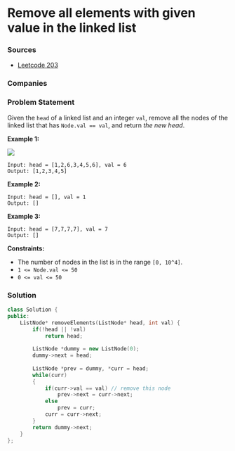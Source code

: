 # Remove all elements with given value in the linked list

### Sources

* [Leetcode 203](https://leetcode.com/problems/remove-linked-list-elements/)

### Companies

### Problem Statement

Given the `head` of a linked list and an integer `val`, remove all the nodes of the linked list that has `Node.val == val`, and return _the new head_.

**Example 1:** 

![](https://assets.leetcode.com/uploads/2021/03/06/removelinked-list.jpg)

```text
Input: head = [1,2,6,3,4,5,6], val = 6
Output: [1,2,3,4,5]
```

**Example 2:**

```text
Input: head = [], val = 1
Output: []
```

**Example 3:**

```text
Input: head = [7,7,7,7], val = 7
Output: []
```

**Constraints:**

* The number of nodes in the list is in the range `[0, 10^4]`.
* `1 <= Node.val <= 50`
* `0 <= val <= 50`

### Solution

```cpp
class Solution {
public:
    ListNode* removeElements(ListNode* head, int val) {
        if(!head || !val)
            return head;
        
        ListNode *dummy = new ListNode(0);
        dummy->next = head;
        
        ListNode *prev = dummy, *curr = head;
        while(curr)
        {
            if(curr->val == val) // remove this node
                prev->next = curr->next;
            else
                prev = curr;
            curr = curr->next;
        }
        return dummy->next;
    }
};
```


